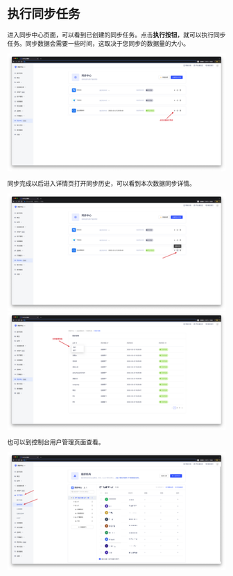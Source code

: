 # 执行同步任务

<LastUpdated/>

进入同步中心页面，可以看到已创建的同步任务。点击**执行按钮**，就可以执行同步任务。同步数据会需要一些时间，这取决于您同步的数据量的大小。

<img src='./images/performSyncTask.png' >

<br/>

同步完成以后进入详情页打开同步历史，可以看到本次数据同步详情。

<img src='./images/syncDetail-1.png' >

<br/>

<img src='./images/syncDetail-2.png' >

<br/>

也可以到控制台用户管理页面查看。

<img src='./images/syncDetail-3.png' >

<br/>
